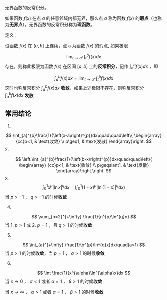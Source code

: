 无界函数的反常积分。

如果函数 $f(x)$ 在点 $a$ 的任意邻域内都无界，那么点 $a$ 称为函数 $f(x)$ 的**瑕点**（也称为**无界点**），无界函数的反常积分称为**瑕函数**。

定义：

设函数 $f(x)$ 在 $(a,b]$ 上连续，点 a 为函数 $f(x)$ 的瑕点, 如果极限

$$
\lim_{ t \to a^{+} }\int_{t}^{b}f(x)dx 
$$
存在，则称此极限为函数 $f(x)$ 在区间 $[a,b]$ 上的**反常积分**，记作 $\int_{a}^{b}f(x)dx$ ，即

$$
\int_{a}^{b}f(x)dx = \lim_{ t \to a^{+}}\int_{t}^{b}f(x)dx 
$$
这时也称反常积分 $\int_{a}^{b}f(x)dx$ **收敛**，如果上述极限不存在，则称反常积分 $\int_{a}^{b}f(x)dx$ **发散**


## 常用结论

1. 
$$
\int_{a}^{b}\frac{1}{\left(x-a\right)^{p}}dx\quad\quad\left\{
\begin{array}
{cc}p<1, & \text{收敛} \\
p\geq1, & \text{发散}
\end{array}\right.
$$
2. 

$$
\left.\int_{a}^{b}\frac{1}{\left(b-x\right)^{p}}dx\quad\quad\left\{
\begin{array}
{cc}p<1, & \text{收敛} \\
p\geqslant1, & \text{发散}
\end{array}\right.\right.
$$
3. 
$$
\int _{0}^{1} x^{p}|\ln x|^{q}dx\quad\left( \int_{0}^{1}(1-x)^{p}\Big|\ln(1-x)\Big|^{q}dx\right)
$$
当 $p>-1$ ， $q>-1$ 的时候**收敛**

4. 

$$
\sum_{n=2}^{+\infty} \frac{1}{n^{p}\ln^{q}n}
$$
当 1. $p>1$ 或 2. $p=1$ ，且 $q>1$ 的时候**收敛**

5. 

$$
\int_{a}^{+\infty} \frac{1}{x^{p}\ln^{q}x}dx\quad(a>1)
$$
当 $p>1$ 的时候**收敛**，当 $p=1$ ， $q>1$ 的时候**收敛**

6. 

$$
\int \frac{1}{x^{\alpha}\ln^{\alpha}x}dx
$$
当 $x\to 0$ ， $\alpha<1$ 或者 $\alpha=1$ ， $\beta > 1$ 的时候**收敛**

当 $x\to \infty$ ， $\alpha>1$ 或者 $\alpha=1$ ， $\beta>1$ 的时候**收敛**

